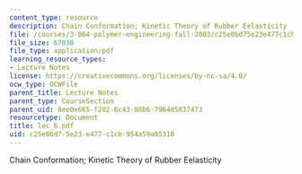 ```yaml
---
content_type: resource
description: Chain Conformation; Kinetic Theory of Rubber Eelasticity
file: /courses/3-064-polymer-engineering-fall-2003/c25e0bd75e23e477c1cb954a59a05310_lec_6.pdf
file_size: 67030
file_type: application/pdf
learning_resource_types:
- Lecture Notes
license: https://creativecommons.org/licenses/by-nc-sa/4.0/
ocw_type: OCWFile
parent_title: Lecture Notes
parent_type: CourseSection
parent_uid: 8ee0e665-f202-6c43-88b6-7964d5837473
resourcetype: Document
title: lec_6.pdf
uid: c25e0bd7-5e23-e477-c1cb-954a59a05310
---
```

Chain Conformation; Kinetic Theory of Rubber Eelasticity